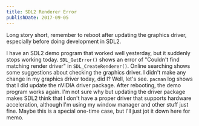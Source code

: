 ```yaml
---
title: SDL2 Renderer Error
publishDate: 2017-09-05
---
```


Long story short, remember to reboot after updating the graphics driver, especially before doing development in SDL2.

I have an SDL2 demo program that worked well yesterday, but it suddenly stops working today. `SDL_GetError()` shows an error of "Couldn't find matching render driver" in `SDL_CreateRenderer()`. Online searching shows some suggestions about checking the graphics driver. I didn't make any change in my graphics driver today, did I? Well, let's see. `pacman` log shows that I did update the nVIDIA driver package. After rebooting, the demo program works again. I'm not sure why but updating the driver package makes SDL2 think that I don't have a proper driver that supports hardware acceleration, although I'm using my window manager and other stuff just fine. Maybe this is a special one-time case, but I'll just jot it down here for memo.
